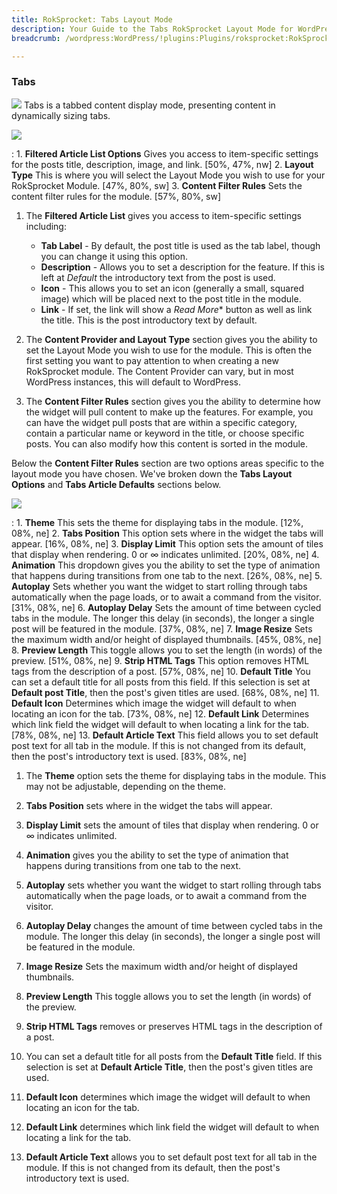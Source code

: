 ```yaml
---
title: RokSprocket: Tabs Layout Mode
description: Your Guide to the Tabs RokSprocket Layout Mode for WordPress
breadcrumb: /wordpress:WordPress/!plugins:Plugins/roksprocket:RokSprocket

---
```


### Tabs

![][tabs]
Tabs is a tabbed content display mode, presenting content in dynamically sizing tabs.

![][tabs1]

:   1. **Filtered Article List Options** Gives you access to item-specific settings for the posts title, description, image, and link. [50%, 47%, nw]
    2. **Layout Type** This is where you will select the Layout Mode you wish to use for your RokSprocket Module. [47%, 80%, sw]
    3. **Content Filter Rules** Sets the content filter rules for the module. [57%, 80%, sw]

1. The **Filtered Article List** gives you access to item-specific settings including:

    * **Tab Label** - By default, the post title is used as the tab label, though you can change it using this option.
    * **Description** - Allows you to set a description for the feature. If this is left at *Default* the introductory text from the post is used. 
    * **Icon** - This allows you to set an icon (generally a small, squared image) which will be placed next to the post title in the module.
    * **Link** - If set, the link will show a *Read More** button as well as link the title. This is the post introductory text by default.

2. The **Content Provider and Layout Type** section gives you the ability to set the Layout Mode you wish to use for the module. This is often the first setting you want to pay attention to when creating a new RokSprocket module. The Content Provider can vary, but in most WordPress instances, this will default to WordPress.

3. The **Content Filter Rules** section gives you the ability to determine how the widget will pull content to make up the features. For example, you can have the widget pull posts that are within a specific category, contain a particular name or keyword in the title, or choose specific posts. You can also modify how this content is sorted in the module.

Below the **Content Filter Rules** section are two options areas specific to the layout mode you have chosen. We've broken down the **Tabs Layout Options** and **Tabs Article Defaults** sections below.

![][tabs_2]

:   1. **Theme** This sets the theme for displaying tabs in the module. [12%, 08%, ne]
    2. **Tabs Position** This option sets where in the widget the tabs will appear. [16%, 08%, ne]
    3. **Display Limit** This option sets the amount of tiles that display when rendering. 0 or ∞ indicates unlimited. [20%, 08%, ne]
    4. **Animation**  This dropdown gives you the ability to set the type of animation that happens during transitions from one tab to the next. [26%, 08%, ne]
    5. **Autoplay** Sets whether you want the widget to start rolling through tabs automatically when the page loads, or to await a command from the visitor. [31%, 08%, ne]
    6. **Autoplay Delay** Sets the amount of time between cycled tabs in the module. The longer this delay (in seconds), the longer a single post will be featured in the module. [37%, 08%, ne]
    7. **Image Resize** Sets the maximum width and/or height of displayed thumbnails. [45%, 08%, ne]
    8. **Preview Length** This toggle allows you to set the length (in words) of the preview. [51%, 08%, ne]
    9.  **Strip HTML Tags** This option removes HTML tags from the description of a post. [57%, 08%, ne]
    10. **Default Title** You can set a default title for all posts from this field. If this selection is set at **Default post Title**, then the post's given titles are used.  [68%, 08%, ne]
    11. **Default Icon** Determines which image the widget will default to when locating an icon for the tab. [73%, 08%, ne]
    12. **Default Link** Determines which link field the widget will default to when locating a link for the tab. [78%, 08%, ne]
    13. **Default Article Text** This field allows you to set default post text for all tab in the module. If this is not changed from its default, then the post's introductory text is used. [83%, 08%, ne]

1. The **Theme** option sets the theme for displaying tabs in the module. This may not be adjustable, depending on the theme.

2. **Tabs Position** sets where in the widget the tabs will appear. 

3. **Display Limit** sets the amount of tiles that display when rendering. 0 or ∞ indicates unlimited.

4. **Animation** gives you the ability to set the type of animation that happens during transitions from one tab to the next. 

5. **Autoplay** sets whether you want the widget to start rolling through tabs automatically when the page loads, or to await a command from the visitor.

6. **Autoplay Delay** changes the amount of time between cycled tabs in the module. The longer this delay (in seconds), the longer a single post will be featured in the module.

7. **Image Resize** Sets the maximum width and/or height of displayed thumbnails.

8. **Preview Length** This toggle allows you to set the length (in words) of the preview.

9. **Strip HTML Tags** removes or preserves HTML tags in the description of a post.

10. You can set a default title for all posts from the **Default Title** field. If this selection is set at **Default Article Title**, then the post's given titles are used.

11. **Default Icon** determines which image the widget will default to when locating an icon for the tab.

12. **Default Link** determines which link field the widget will default to when locating a link for the tab.

13. **Default Article Text** allows you to set default post text for all tab in the module. If this is not changed from its default, then the post's introductory text is used.

[tabs]: assets/tabs.png
[tabs_link]: tabs_mode.md
[tabs_1]: assets/tabs_1.png
[tabs_2]: assets/tabs_2.png
[tabs1]: assets/wp_roksprocket_tabs_1.png